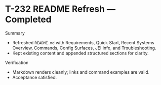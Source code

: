 # T-232 README Refresh — Completed

Summary

- Refreshed `README.md` with Requirements, Quick Start, Recent Systems Overview, Commands, Config Surfaces, JEI info, and Troubleshooting.
- Kept existing content and appended structured sections for clarity.

Verification

- Markdown renders cleanly; links and command examples are valid.
- Acceptance satisfied.
